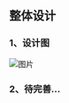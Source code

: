 ## 整体设计



### 1、设计图


 ![图片](http://img.ccblog.cn/flink/flink-streaming-platform-web.jpg)


### 2、待完善...
